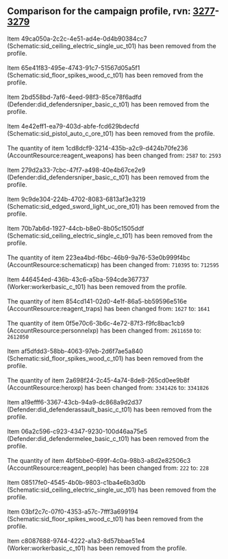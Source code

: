 ## Comparison for the campaign profile, rvn: [3277](https://github.com/PRO100KatYT/FortniteProfileRevisions/tree/main/profiles/campaign/3277%20campaign.json)-[3279](https://github.com/PRO100KatYT/FortniteProfileRevisions/tree/main/profiles/campaign/3279%20campaign.json)

Item 49ca050a-2c2c-4e51-ad4e-0d4b90384cc7 (Schematic:sid_ceiling_electric_single_uc_t01) has been removed from the profile.
<br><br>
Item 65e41f83-495e-4743-91c7-51567d05a5f1 (Schematic:sid_floor_spikes_wood_c_t01) has been removed from the profile.
<br><br>
Item 2bd558bd-7af6-4eed-98f3-85ce78f6adfd (Defender:did_defendersniper_basic_c_t01) has been removed from the profile.
<br><br>
Item 4e42eff1-ea79-403d-abfe-fcd629bdecfd (Schematic:sid_pistol_auto_c_ore_t01) has been removed from the profile.
<br><br>
The quantity of item 1cd8dcf9-3214-435b-a2c9-d424b70fe236 (AccountResource:reagent_weapons) has been changed from: `2587` to: `2593`
<br><br>
Item 279d2a33-7cbc-47f7-a498-40e4b67ce2e9 (Defender:did_defendersniper_basic_c_t01) has been removed from the profile.
<br><br>
Item 9c9de304-224b-4702-8083-6813af3e3219 (Schematic:sid_edged_sword_light_uc_ore_t01) has been removed from the profile.
<br><br>
Item 70b7ab6d-1927-44cb-b8e0-8b05c1505ddf (Schematic:sid_ceiling_electric_single_c_t01) has been removed from the profile.
<br><br>
The quantity of item 223ea4bd-f6bc-46b9-9a76-53e0b999f4bc (AccountResource:schematicxp) has been changed from: `710395` to: `712595`
<br><br>
Item 446454ed-436b-43c6-a5ba-594cde367737 (Worker:workerbasic_c_t01) has been removed from the profile.
<br><br>
The quantity of item 854cd141-02d0-4e1f-86a5-bb59596e516e (AccountResource:reagent_traps) has been changed from: `1627` to: `1641`
<br><br>
The quantity of item 0f5e70c6-3b6c-4e72-87f3-f9fc8bac1cb9 (AccountResource:personnelxp) has been changed from: `2611650` to: `2612050`
<br><br>
Item af5dfdd3-58bb-4063-97eb-2d6f7ae5a840 (Schematic:sid_floor_spikes_wood_c_t01) has been removed from the profile.
<br><br>
The quantity of item 2a698f24-2c45-4a74-8de8-265cd0ee9b8f (AccountResource:heroxp) has been changed from: `3341426` to: `3341826`
<br><br>
Item a19efff6-3367-43cb-94a9-dc868a9d2d37 (Defender:did_defenderassault_basic_c_t01) has been removed from the profile.
<br><br>
Item 06a2c596-c923-4347-9230-100d46aa75e5 (Defender:did_defendermelee_basic_c_t01) has been removed from the profile.
<br><br>
The quantity of item 4bf5bbe0-699f-4c0a-98b3-a8d2e82506c3 (AccountResource:reagent_people) has been changed from: `222` to: `228`
<br><br>
Item 08517fe0-4545-4b0b-9803-c1ba4e6b3d0b (Schematic:sid_ceiling_electric_single_uc_t01) has been removed from the profile.
<br><br>
Item 03bf2c7c-07f0-4353-a57c-7fff3a699194 (Schematic:sid_floor_spikes_wood_c_t01) has been removed from the profile.
<br><br>
Item c8087688-9744-4222-a1a3-8d57bbae51e4 (Worker:workerbasic_c_t01) has been removed from the profile.
<br><br>

